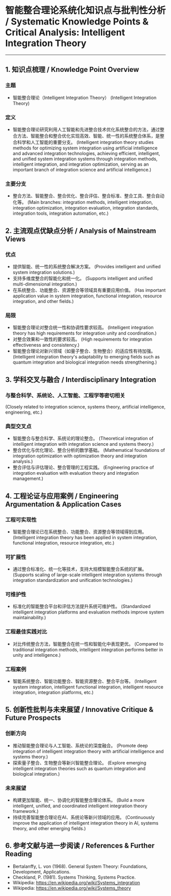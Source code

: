 # 智能整合理论系统化知识点与批判性分析 / Systematic Knowledge Points & Critical Analysis: Intelligent Integration Theory

---

## 1. 知识点梳理 / Knowledge Point Overview

### 主题

- 智能整合理论（Intelligent Integration Theory）
  (Intelligent Integration Theory)

### 定义

- 智能整合理论研究利用人工智能和先进整合技术优化系统整合的方法，通过整合方法、智能整合和整合优化实现高效、智能、统一性的系统整合体系，是整合科学和人工智能的重要分支。
  (Intelligent integration theory studies methods for optimizing system integration using artificial intelligence and advanced integration technologies, achieving efficient, intelligent, and unified system integration systems through integration methods, intelligent integration, and integration optimization, serving as an important branch of integration science and artificial intelligence.)

### 主要分支

- 整合方法、智能整合、整合优化、整合评估、整合标准、整合工具、整合自动化等。
  (Main branches: integration methods, intelligent integration, integration optimization, integration evaluation, integration standards, integration tools, integration automation, etc.)

## 2. 主流观点优缺点分析 / Analysis of Mainstream Views

### 优点

- 提供智能、统一性的系统整合解决方案。
  (Provides intelligent and unified system integration solutions.)
- 支持多维度整合的智能化和统一化。
  (Supports intelligent and unified multi-dimensional integration.)
- 在系统整合、功能整合、资源整合等领域具有重要应用价值。
  (Has important application value in system integration, functional integration, resource integration, and other fields.)

### 局限

- 智能整合理论对整合统一性和协调性要求较高。
  (Intelligent integration theory has high requirements for integration unity and coordination.)
- 对整合效果和一致性的要求较高。
  (High requirements for integration effectiveness and consistency.)
- 智能整合理论对新兴领域（如量子整合、生物整合）的适应性有待加强。
  (Intelligent integration theory's adaptability to emerging fields such as quantum integration and biological integration needs strengthening.)

## 3. 学科交叉与融合 / Interdisciplinary Integration

### 与整合科学、系统论、人工智能、工程学等密切相关

  (Closely related to integration science, systems theory, artificial intelligence, engineering, etc.)

### 典型交叉点

- 智能整合与整合科学、系统论的理论整合。
  (Theoretical integration of intelligent integration with integration science and systems theory.)
- 整合优化与优化理论、整合分析的数学基础。
  (Mathematical foundations of integration optimization with optimization theory and integration analysis.)
- 整合评估与评估理论、整合管理的工程实践。
  (Engineering practice of integration evaluation with evaluation theory and integration management.)

## 4. 工程论证与应用案例 / Engineering Argumentation & Application Cases

### 工程可实现性

- 智能整合理论已在系统整合、功能整合、资源整合等领域得到应用。
  (Intelligent integration theory has been applied in system integration, functional integration, resource integration, etc.)

### 可扩展性

- 通过整合标准化、统一化等技术，支持大规模智能整合系统的扩展。
  (Supports scaling of large-scale intelligent integration systems through integration standardization and unification technologies.)

### 可维护性

- 标准化的智能整合平台和评估方法提升系统可维护性。
  (Standardized intelligent integration platforms and evaluation methods improve system maintainability.)

### 工程最佳实践对比

- 对比传统整合方法，智能整合在统一性和智能化中表现更优。
  (Compared to traditional integration methods, intelligent integration performs better in unity and intelligence.)

### 工程案例

- 智能系统整合、智能功能整合、智能资源整合、整合平台等。
  (Intelligent system integration, intelligent functional integration, intelligent resource integration, integration platforms, etc.)

## 5. 创新性批判与未来展望 / Innovative Critique & Future Prospects

### 创新方向

- 推动智能整合理论与人工智能、系统论的深度融合。
  (Promote deep integration of intelligent integration theory with artificial intelligence and systems theory.)
- 探索量子整合、生物整合等新兴智能整合理论。
  (Explore emerging intelligent integration theories such as quantum integration and biological integration.)

### 未来展望

- 构建更加智能、统一、协调化的智能整合理论体系。
  (Build a more intelligent, unified, and coordinated intelligent integration theory framework.)
- 持续完善智能整合理论在AI、系统论等新兴领域的应用。
  (Continuously improve the application of intelligent integration theory in AI, systems theory, and other emerging fields.)

## 6. 参考文献与进一步阅读 / References & Further Reading

- Bertalanffy, L. von (1968). General System Theory: Foundations, Development, Applications.
- Checkland, P. (1981). Systems Thinking, Systems Practice.
- Wikipedia: <https://en.wikipedia.org/wiki/Systems_integration>
- Wikipedia: <https://en.wikipedia.org/wiki/Systems_theory>
